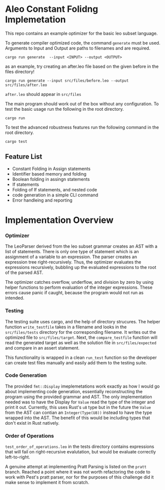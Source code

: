 # Aleo Constant Folidng Implemetation
This repo contains an example optimizer for the basic leo subset language. 

To generate compiler optimized code, the command `generate` must be used. Arguments to Input and Output are paths to filenames and are required.
```
cargo run generate  --input <INPUT> --output <OUTPUT>
```

as an example, try creating an after.leo file based on the given before in the files directory!
```
cargo run generate --input src/files/before.leo --output src/files/after.leo 

```
`after.leo` should appear in `src/files`

The main program should work out of the box without any configuration. To test the basic usage run the following in the root directory. 
```
cargo run
```

To test the advanced robustness features run the following command in the root directory.
```
cargo test
```
## Feature List
- Constant Folding in Assign statements
- Identifier based memory and folding
- Boolean folding in assingn statements
- If statements
- Folding of If statements, and nested code
- code generation in a simple CLI command
- Error handleing and reporting

# Implementation Overview
### Optimizer
The LeoParser derived from the leo subset grammar creates an AST with a list of statements. There is only one type of statement which is an assignment of a variable to an expression. The parser creates an expression tree right-recursively. Thus, the optimizer evaluates the expressions recursively, bubbling up the evaluated expressions to the root of the parsed AST. 

The optimizer catches overflow, underflow, and division by zero by using helper functions to perform evaluation of the integer expressions. These errors cause panic if caught, because the program would not run as intended. 

### Testing
The testing suite uses cargo, and the help of directory strucures. The helper function `write_testfile` takes in a filename and looks in the `src/files/tests` directory for the corresponding filename. It writes out the optimized file to `src/files/target`. Next, the `compare_testfile` function will read the generated target as well as the solution file in `src/files/expected` and compare in an assert statement. 

This functionality is wrapped in a clean `run_test` function so the developer can create test files manually and easily add them to the testing suite. 

### Code Generation
The provided `fmt::Display` imeplemetations work exactly as how I would go about implementing code generation, essentially reconstructing the program using the provided grammar and AST. The only implementation needed was to have the Display for `Value` read the type of the integer and print it out. Currently, this uses Rust's `u8` type but in the future the `Value` from the AST can contian an `Integer(Type(U8))` instead to have the type wrapped into the AST. The benefit of this would be including types that don't exist in Rust natively. 

### Order of Operations
`test_order_of_operations.leo` in the tests directory contains expressions that will fail on right-recursive evalutation, but would be evaluate correctly left-to-right.

A genuine attempt at implementing Pratt Parsing is listed on the `pratt` branch. Reached a point where it was not worth refactoring the code to work with Pest's pratt parser, nor for the purposes of this challenge did it make sense to implement it from scratch. 